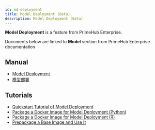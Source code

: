 ```yaml
---
id: md-deployment
title: Model Deployment (Beta)
description: Model Deployment (Beta)
---
```


**Model Deployment** is a feature from PrimeHub Enterprise.

Documents below are linked to **Model** section from PrimeHub Enterprise documentation

## Manual

+ [Model Deployment](../model-deployment-feature)
+ [模型部署](../zh-tw/model-deployment-feature)

## Tutorials

+ [Quickstart Tutorial of Model Deployment](../model-deployment-quickstart-tutorial)
+ [Package a Docker Image for Model Deployment (Python)](../model-deployment-tutorial-package-image)
+ [Package a Docker Image for Model Deployment (R)](../model-deployment-tutorial-package-image-r)
+ [Prepackage a Base Image and Use It](../model-deployment-tutorial-prepackage-image)